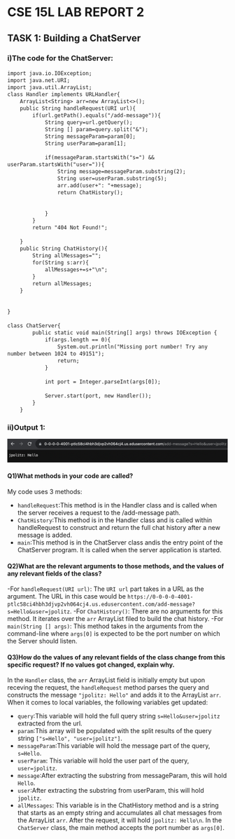 # CSE 15L LAB REPORT 2
## TASK 1: Building a ChatServer
### i)The code for the ChatServer:
```
import java.io.IOException;
import java.net.URI;
import java.util.ArrayList;
class Handler implements URLHandler{
    ArrayList<String> arr=new ArrayList<>();
    public String handleRequest(URI url){
        if(url.getPath().equals("/add-message")){
            String query=url.getQuery();
            String [] param=query.split("&");
            String messageParam=param[0];
            String userParam=param[1];

            if(messageParam.startsWith("s=") && userParam.startsWith("user=")){
                String message=messageParam.substring(2);
                String user=userParam.substring(5);
                arr.add(user+": "+message);
                return ChatHistory();


            }
        }
        return "404 Not Found!";
        
    }
    public String ChatHistory(){
        String allMessages="";
        for(String s:arr){
            allMessages+=s+"\n";
        }
        return allMessages;
    }
    

}

class ChatServer{
        public static void main(String[] args) throws IOException {
            if(args.length == 0){
                System.out.println("Missing port number! Try any number between 1024 to 49151");
                return;
            }
    
            int port = Integer.parseInt(args[0]);
    
            Server.start(port, new Handler());
        }
    }
```
### ii)Output 1:
![Code Output1](https://github.com/Mallika1405/cse15l-lab-reports/blob/main/Screenshot%202024-01-27%20at%201.25.34%20PM.png)

#### Q1)What methods in your code are called?
My code uses 3 methods:
- `handleRequest`:This method is in the Handler class and is called when the server receives a request to the /add-message path.
- `ChatHistory`:This method is in the Handler class and is called within handleRequest to construct and return the full chat history after a new message is added.
- `main`:This method is in the ChatServer class andis the entry point of the ChatServer program. It is called when the server application is started.

#### Q2)What are the relevant arguments to those methods, and the values of any relevant fields of the class?
-For `handleRequest(URI url)`:
The `URI url` part takes in a URL as the argument. The URL in this case would be `https://0-0-0-0-4001-ptlc58ci4hbh3djvp2vh064cj4.us.edusercontent.com/add-message?s=Hello&user=jpolitz`.
-For `ChatHistory()`:
There are no arguments for this method. It iterates over the `arr` ArrayList filed to build the chat history. 
-For `main(String [] args)`:
This method takes in the arguments from the command-line where `args[0]` is expected to be the port number on which the Server should listen. 

#### Q3)How do the values of any relevant fields of the class change from this specific request? If no values got changed, explain why.
In the `Handler` class, the `arr` ArrayList field is initially empty but upon receving the request, the `handleRequest` method parses the query and constructs the message `"jpolitz: Hello"` and adds it to the ArrayList `arr`. 
When it comes to local variables, the following variables get updated:
- `query`:This variable will hold the full query string `s=Hello&user=jpolitz` extracted from the url.
- `param`:This array will be populated with the split results of the query string `["s=Hello", "user=jpolitz"]`.
- `messageParam`:This variable will hold the message part of the query, `s=Hello`.
- `userParam`: This variable will hold the user part of the query, `user=jpolitz`.
- `message`:After extracting the substring from messageParam, this will hold `Hello`.
- `user`:After extracting the substring from userParam, this will hold `jpolitz`.
- `allMessages`: This variable is in the ChatHistory method and is a string that starts as an empty string and accumulates all chat messages from the ArrayList `arr`. After the request, it will hold `jpolitz: Hello\n`.
In the `ChatServer` class, the main method accepts the port number as `args[0]`.







